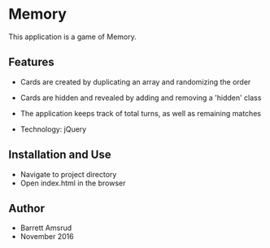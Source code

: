 # Memory

This application is a game of Memory.

## Features

- Cards are created by duplicating an array and randomizing the order
- Cards are hidden and revealed by adding and removing a 'hidden' class
- The application keeps track of total turns, as well as remaining matches

- Technology: jQuery

## Installation and Use

- Navigate to project directory
- Open index.html in the browser

## Author

- Barrett Amsrud
- November 2016
